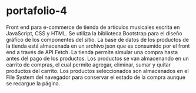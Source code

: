 # portafolio-4

Front end para e-commerce de tienda de artículos musicales escrita en JavaScript, CSS y HTML. Se utiliza la biblioteca Bootstrap para el diseño gráfico de los componentes del sitio. La base de datos de los productos de la tienda está almacenada en un archivo json que es consumido por el front end a través de API Fetch. La tienda permite simular una compra hasta antes del pago de los productos. Los productos se van almacenando en un carrito de compras, el cual permite agregar, eliminar, sumar y quitar productos del carrito. Los productos seleccionados son almacenados en el File System del navegador para conservar el estado de la compra aunque se recargue la página.
